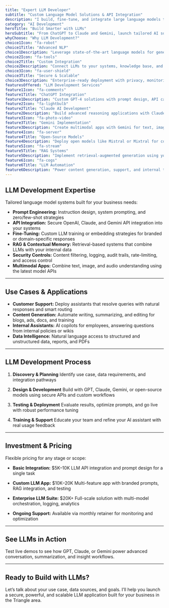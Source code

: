 ```yaml
---
title: "Expert LLM Developer"
subtitle: "Custom Language Model Solutions & API Integration"
description: "I build, fine-tune, and integrate large language models to automate workflows, generate content, and enhance customer service. Specializing in GPT, Claude, Gemini, and open-source models for Triangle area businesses."
category: "AI Development"
heroTitle: "Build Smarter with LLMs"
heroSubtitle: "From ChatGPT to Claude and Gemini, launch tailored AI solutions for your business."
whyChoose: "Why LLM Development?"
choice1Icon: "fa-robot"
choice1Title: "Advanced NLP"
choice1Description: "Leverage state-of-the-art language models for generation, classification, and reasoning."
choice2Icon: "fa-tools"
choice2Title: "Custom Integration"
choice2Description: "Connect LLMs to your systems, knowledge base, and workflows."
choice3Icon: "fa-user-shield"
choice3Title: "Secure & Scalable"
choice3Description: "Enterprise-ready deployment with privacy, monitoring, and compliance baked in."
featuresOffered: "LLM Development Services"
feature1Icon: "fa-comments"
feature1Title: "ChatGPT Integration"
feature1Description: "Custom GPT-4 solutions with prompt design, API calls, and content workflows."
feature2Icon: "fa-lightbulb"
feature2Title: "Claude AI Development"
feature2Description: "Build advanced reasoning applications with Claude 3 models from Anthropic."
feature3Icon: "fa-photo-video"
feature3Title: "Gemini Implementation"
feature3Description: "Create multimodal apps with Gemini for text, image, and video understanding."
feature4Icon: "fa-server"
feature4Title: "Open-Source Models"
feature4Description: "Deploy open models like Mistral or Mixtral for cost-effective, self-hosted LLMs."
feature5Icon: "fa-stream"
feature5Title: "RAG Systems"
feature5Description: "Implement retrieval-augmented generation using your private data and documents."
feature6Icon: "fa-cogs"
feature6Title: "LLM Automation"
feature6Description: "Power content generation, support, and internal tools with LLM-driven automation."
---
```


## LLM Development Expertise

Tailored language model systems built for your business needs:

* **Prompt Engineering:** Instruction design, system prompting, and zero/few-shot strategies
* **API Integration:** Secure OpenAI, Claude, and Gemini API integration into your systems
* **Fine-Tuning:** Custom LLM training or embedding strategies for branded or domain-specific responses
* **RAG & Contextual Memory:** Retrieval-based systems that combine LLMs with your internal data
* **Security Controls:** Content filtering, logging, audit trails, rate-limiting, and access control
* **Multimodal Apps:** Combine text, image, and audio understanding using the latest model APIs

---

## Use Cases & Applications

* **Customer Support:** Deploy assistants that resolve queries with natural responses and smart routing
* **Content Generation:** Automate writing, summarizing, and editing for blogs, ads, docs, and training
* **Internal Assistants:** AI copilots for employees, answering questions from internal policies or wikis
* **Data Intelligence:** Natural language access to structured and unstructured data, reports, and PDFs

---

## LLM Development Process

1. **Discovery & Planning**
   Identify use case, data requirements, and integration pathways

2. **Design & Development**
   Build with GPT, Claude, Gemini, or open-source models using secure APIs and custom workflows

3. **Testing & Deployment**
   Evaluate results, optimize prompts, and go live with robust performance tuning

4. **Training & Support**
   Educate your team and refine your AI assistant with real usage feedback

---

## Investment & Pricing

Flexible pricing for any stage or scope:

* **Basic Integration:** \$5K–10K
  LLM API integration and prompt design for a single task

* **Custom LLM App:** \$10K–20K
  Multi-feature app with branded prompts, RAG integration, and testing

* **Enterprise LLM Suite:** \$20K+
  Full-scale solution with multi-model orchestration, logging, analytics

* **Ongoing Support:** Available via monthly retainer for monitoring and optimization

---

## See LLMs in Action

Test live demos to see how GPT, Claude, or Gemini power advanced conversation, summarization, and insight workflows.

---

## Ready to Build with LLMs?

Let’s talk about your use case, data sources, and goals. I’ll help you launch a secure, powerful, and scalable LLM application built for your business in the Triangle area.
